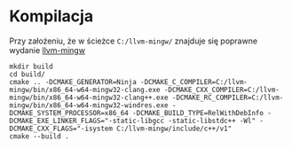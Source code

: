 # Kompilacja

Przy założeniu, że w ścieżce `C:/llvm-mingw/` znajduje się poprawne wydanie [llvm-mingw](https://github.com/mstorsjo/llvm-mingw)
```
mkdir build
cd build/
cmake .. -DCMAKE_GENERATOR=Ninja -DCMAKE_C_COMPILER=C:/llvm-mingw/bin/x86_64-w64-mingw32-clang.exe -DCMAKE_CXX_COMPILER=C:/llvm-mingw/bin/x86_64-w64-mingw32-clang++.exe -DCMAKE_RC_COMPILER=C:/llvm-mingw/bin/x86_64-w64-mingw32-windres.exe -DCMAKE_SYSTEM_PROCESSOR=x86_64 -DCMAKE_BUILD_TYPE=RelWithDebInfo -DCMAKE_EXE_LINKER_FLAGS="-static-libgcc -static-libstdc++ -Wl" -DCMAKE_CXX_FLAGS="-isystem C:/llvm-mingw/include/c++/v1"
cmake --build .
```